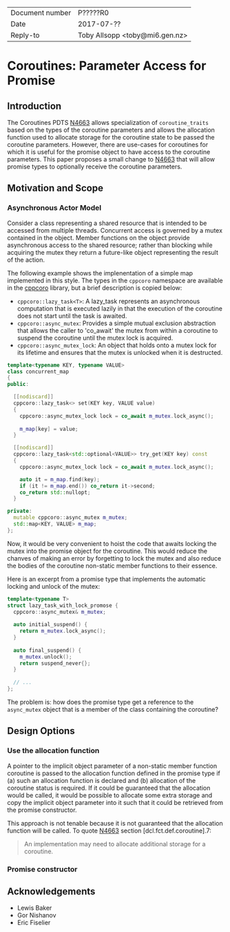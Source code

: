 <table>
<tr><td>Document number</td><td>P?????R0</td></tr>
<tr><td>Date</td><td>2017-07-??</td></tr>
<tr><td>Reply-to</td><td>Toby Allsopp &lt;toby@mi6.gen.nz&gt;</td></tr>
</table>

# Coroutines: Parameter Access for Promise

## Introduction

The Coroutines PDTS [N4663] allows specialization of `coroutine_traits` based on the types of the coroutine parameters and allows the allocation function used to allocate storage for the coroutine state to be passed the coroutine parameters. However, there are use-cases for coroutines for which it is useful for the promise object to have access to the coroutine parameters. This paper proposes a small change to [N4663] that will allow promise types to optionally receive the coroutine parameters.

[N4663]: https://isocpp.org/files/papers/N4663.pdf

## Motivation and Scope

### Asynchronous Actor Model

Consider a class representing a shared resource that is intended to be accessed from multiple threads. Concurrent access is governed by a mutex contained in the object. Member functions on the object provide asynchronous access to the shared resource; rather than blocking while acquiring the mutex they return a future-like object representing the result of the action.

The following example shows the implenentation of a simple map implemented in this style. The types in the `cppcoro` namespace are available in the [cppcoro] library, but a brief description is copied below:

* `cppcoro::lazy_task<T>`: A lazy_task represents an asynchronous computation that is executed lazily in that the execution of the coroutine does not start until the task is awaited.
* `cppcoro::async_mutex`: Provides a simple mutual exclusion abstraction that allows the caller to 'co_await' the mutex from within a coroutine to suspend the coroutine until the mutex lock is acquired.
* `cppcoro::async_mutex_lock`: An object that holds onto a mutex lock for its lifetime and ensures that the mutex is unlocked when it is destructed.

[cppcoro]: https://github.com/lewissbaker/cppcoro

```c++
template<typename KEY, typename VALUE>
class concurrent_map
{
public:

  [[nodiscard]]
  cppcoro::lazy_task<> set(KEY key, VALUE value)
  {
    cppcoro::async_mutex_lock lock = co_await m_mutex.lock_async();
		
    m_map[key] = value;
  }

  [[nodiscard]]
  cppcoro::lazy_task<std::optional<VALUE>> try_get(KEY key) const
  {
    cppcoro::async_mutex_lock lock = co_await m_mutex.lock_async();

    auto it = m_map.find(key);
    if (it != m_map.end()) co_return it->second;
    co_return std::nullopt;
  }

private:
  mutable cppcoro::async_mutex m_mutex;
  std::map<KEY, VALUE> m_map;
};
```

Now, it would be very convenient to hoist the code that awaits locking the mutex into the promise object for the coroutine. This would reduce the chanves of making an error by forgetting to lock the mutex and also reduce the bodies of the coroutine non-static member functions to their essence.

Here is an excerpt from a promise type that implements the automatic locking and unlock of the mutex:

```c++
template<typename T>
struct lazy_task_with_lock_promose {
  cppcoro::async_mutex& m_mutex;
  
  auto initial_suspend() {
    return m_mutex.lock_async();
  }
  
  auto final_suspend() {
    m_mutex.unlock();
    return suspend_never{};
  }
  
  // ...
};
```

The problem is: how does the promise type get a reference to the `async_mutex` object that is a member of the class containing the coroutine?

## Design Options

### Use the allocation function

A pointer to the implicit object parameter of a non-static member function coroutine is passed to the allocation function defined in the promise type if (a) such an allocation function is declared and (b) allocation of the coroutine status is required.  If it could be guaranteed that the allocation would be called, it would be possible to allocate some extra storage and copy the implicit object parameter into it such that it could be retrieved from the promise constructor.

This approach is not tenable because it is not guaranteed that the allocation function will be called. To quote [N4663] section [dcl.fct.def.coroutine].7:

> An implementation may need to allocate additional storage for a coroutine.

### Promise constructor

## Acknowledgements

* Lewis Baker
* Gor Nishanov
* Eric Fiselier
